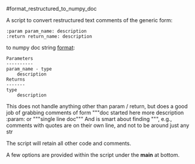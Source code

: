 #format_restructured_to_numpy_doc

A script to convert restructured text comments of the generic form:

    :param param_name: description
    :return return_name: description

to
numpy doc string [format](https://github.com/numpy/numpy/blob/master/doc/HOWTO_DOCUMENT.rst.txt):

    Parameters
    ----------
    param_name - type
        description
    Returns
    -------
    type
        description

This does not handle anything other than param / return, but does a good job of grabbing comments of form
"""doc started here
more description
:param:
or 
"""single line doc"""
And is smart about finding """, e.g., comments with quotes are on their own line, 
    and not to be around just any str

The script will retain all other code and comments.

A few options are provided within the script under the __main__ at bottom.